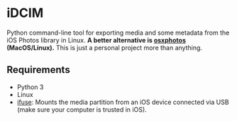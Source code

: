 # iDCIM
Python command-line tool for exporting media and some metadata from the iOS Photos library in Linux.
**A better alternative is [osxphotos](https://github.com/RhetTbull/osxphotos) (MacOS/Linux).** This is just a personal project more than anything.

## Requirements
- Python 3
- Linux
- [ifuse](https://github.com/libimobiledevice/ifuse#ifuse): Mounts the media partition from an iOS device connected via USB (make sure your computer is trusted in iOS).
